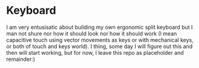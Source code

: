 # Keyboard
I am very entusisatic about building my own ergonomic split keyboard but I man not shure nor how it should look nor how it should work (I mean capacitive touch using vector movements as keys or with mechanical keys, or both of touch and keys world). I thing, some day I will figure out this and then will start working, but for now, I leave this repo as placeholder and remainder:)

